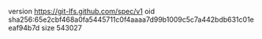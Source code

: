 version https://git-lfs.github.com/spec/v1
oid sha256:65e2cbf468a0fa5445711c0f4aaaa7d99b1009c5c7a442bdb631c01eeaf94b7d
size 543027
